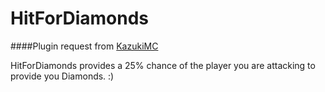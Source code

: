 HitForDiamonds
==============
####Plugin request from [KazukiMC](http://forums.bukkit.org/members/kazukimc.90911186/)

HitForDiamonds provides a 25% chance of the player you are attacking to provide you Diamonds. :)
